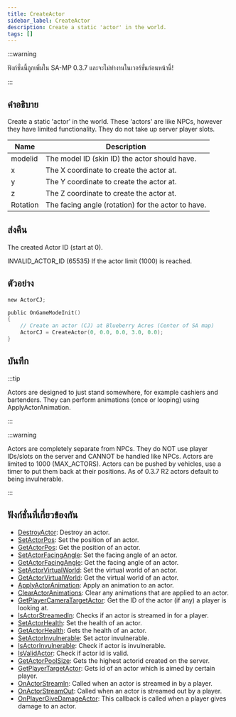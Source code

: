 ```yaml
---
title: CreateActor
sidebar_label: CreateActor
description: Create a static 'actor' in the world.
tags: []
---
```


:::warning

ฟังก์ชั่นนี้ถูกเพิ่มใน SA-MP 0.3.7 และจะไม่ทำงานในเวอร์ชั่นก่อนหน้านี้!

:::

## คำอธิบาย

Create a static 'actor' in the world. These 'actors' are like NPCs, however they have limited functionality. They do not take up server player slots.

| Name     | Description                                        |
| -------- | -------------------------------------------------- |
| modelid  | The model ID (skin ID) the actor should have.      |
| x        | The X coordinate to create the actor at.           |
| y        | The Y coordinate to create the actor at.           |
| z        | The Z coordinate to create the actor at.           |
| Rotation | The facing angle (rotation) for the actor to have. |

## ส่งคืน

The created Actor ID (start at 0).

INVALID_ACTOR_ID (65535) If the actor limit (1000) is reached.

## ตัวอย่าง

```c
new ActorCJ;

public OnGameModeInit()
{
    // Create an actor (CJ) at Blueberry Acres (Center of SA map)
    ActorCJ = CreateActor(0, 0.0, 0.0, 3.0, 0.0);
}
```

## บันทึก

:::tip

Actors are designed to just stand somewhere, for example cashiers and bartenders. They can perform animations (once or looping) using ApplyActorAnimation.

:::

:::warning

Actors are completely separate from NPCs. They do NOT use player IDs/slots on the server and CANNOT be handled like NPCs. Actors are limited to 1000 (MAX_ACTORS). Actors can be pushed by vehicles, use a timer to put them back at their positions. As of 0.3.7 R2 actors default to being invulnerable.

:::

## ฟังก์ชั่นที่เกี่ยวข้องกัน

- [DestroyActor](../../scripting/functions/DestroyActor.md): Destroy an actor.
- [SetActorPos](../../scripting/functions/SetActorPos.md): Set the position of an actor.
- [GetActorPos](../../scripting/functions/GetActorPos.md): Get the position of an actor.
- [SetActorFacingAngle](../../scripting/functions/SetActorFacingAngle.md): Set the facing angle of an actor.
- [GetActorFacingAngle](../../scripting/functions/GetActorFacingAngle.md): Get the facing angle of an actor.
- [SetActorVirtualWorld](../../scripting/functions/SetActorVirtualWorld.md): Set the virtual world of an actor.
- [GetActorVirtualWorld](../../scripting/functions/GetActorVirtualWorld.md): Get the virtual world of an actor.
- [ApplyActorAnimation](../../scripting/functions/ApplyActorAnimation.md): Apply an animation to an actor.
- [ClearActorAnimations](../../scripting/functions/ClearActorAnimations.md): Clear any animations that are applied to an actor.
- [GetPlayerCameraTargetActor](../../scripting/functions/GetPlayerCameraTargetActor.md): Get the ID of the actor (if any) a player is looking at.
- [IsActorStreamedIn](../../scripting/functions/IsActorStreamedIn.md): Checks if an actor is streamed in for a player.
- [SetActorHealth](../../scripting/functions/SetActorHealth.md): Set the health of an actor.
- [GetActorHealth](../../scripting/functions/GetActorHealth.md): Gets the health of an actor.
- [SetActorInvulnerable](../../scripting/functions/SetActorInvulnerable.md): Set actor invulnerable.
- [IsActorInvulnerable](../../scripting/functions/IsActorInvulnerable.md): Check if actor is invulnerable.
- [IsValidActor](../../scripting/functions/IsValidActor.md): Check if actor id is valid.
- [GetActorPoolSize](../../scripting/functions/GetActorPoolSize.md): Gets the highest actorid created on the server.
- [GetPlayerTargetActor](../../scripting/functions/GetPlayerTargetActor.md): Gets id of an actor which is aimed by certain player.
- [OnActorStreamIn](../../scripting/callbacks/OnActorStreamIn.md): Called when an actor is streamed in by a player.
- [OnActorStreamOut](../../scripting/callbacks/OnActorStreamOut.md): Called when an actor is streamed out by a player.
- [OnPlayerGiveDamageActor](../../scripting/callbacks/OnPlayerGiveDamageActor.md): This callback is called when a player gives damage to an actor.
